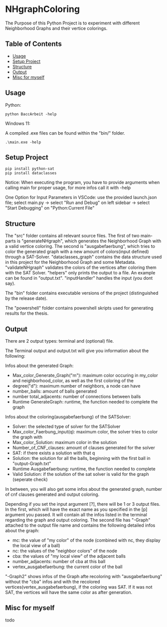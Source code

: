 # NHgraphColoring

The Purpose of this Python Project is to experiment with different Neighborhood Graphs and their vertice colorings.

## Table of Contents
* [Usage](#usage)
* [Setup Project](#setup-project)
* [Structure](#structure)
* [Output](#output)
* [Misc for myself](#misc-for-myself)

## Usage

Python:

```
python BaccArbeit -help
```

Windows 11:

A compiled .exe files can be found within the "bin/" folder.
```
.\main.exe -help
```

## Setup Project

```
pip install python-sat
pip install dataclasses
```

Notice: When executing the program, you have to provide arguments when calling main for proper usage, for more infos call it with -help

One Option for Input Parameters in VSCode: use the provided launch.json file; select main.py -> select "Run and Debug" on left sidebar -> select "Start Debugging" on "Python:Current File"

## Structure

The "src" folder contains all relevant source files. The first of two main-parts is "generateNHgraph", which generates the Neighborhood Graph with a valid vertice coloring. The second is "ausgabefaerbung", which tries to color the generated graph with a new amount of colors(input defined) through a SAT-Solver. "dataclasses_graph" contains the data structure used in this project for the Neighborhood Graph and some Metadata. "validateNHgraph" validates the colors of the vertices after coloring them with the SAT Solver. "helpers" only prints the output to a file. An example can be found in "output.txt". "inputHandler" handles the input (you dont say).

The "bin" folder contains executable versions of the project (distinguished by the release date).

The "powershell" folder contains powershell skripts used for generating results for the thesis.

## Output

There are 2 output types: terminal and (optional) file.

The Terminal output and output.txt will give you information about the following:

Infos about the generated Graph:

* Max_color_Generate_Graph("m"): maximum color occuring in my_color and neighborhood_color, as well as the first coloring of the
* degree("d"): maximum number of neighbors, a node can have
* number_balls: amount of balls generated
* number total_adjacents: number of connections between balls 
* Runtime GenerateGraph: runtime, the function needed to complete the graph

Infos about the coloring(ausgabefaerbung) of the SATSolver:

* Solver: the selected type of solver for the SATSolver
* Max_color_Faerbung_input(q): maximum color, the solver tries to color the graph with
* Max_color_Solution: maximum color in the solution
* Number_of_CNF_clauses: amount of clauses generated for the solver
* SAT: if there exists a solution with that q
* Solution: the solution for all the balls, beginning with the first ball in "output-Graph.txt"
* Runtime Ausgabefaerbung: runtime, the function needed to complete
* Valid Solution: if the solution of the sat solver is valid for the graph (seperate check)

In between, you will also get some infos about the generated graph, number of cnf clauses generated and output coloring.

Depending if you set the input argument [?], there will be 1 or 3 output files. In the first, which will have the exact name as you specified in the [p] argument you passed. It will contain all the infos listed in the terminal regarding the graph and
output coloring.
The second file has "-Graph" attached to the output file name and contains the following detailed infos about the graph:

* mc: the value of "my color" of the node (combined with nc, they display the local view of a ball)
* nc: the values of the "neighbor colors" of the node 
* cba: the values of "my local view" of the adjacent balls
* number_adjacents: number of cba at this ball
* vertex_ausgabefaerbung: the current color of the ball

"-Graph2" shows infos of the Graph afte recoloring with "ausgabefaerbung" without the "cba" infos and with the recolored vertices(vertex_ausgabefaerbung), if the coloring was SAT. If it was not SAT, the vertices will have the same color as after generation.

## Misc for myself

todo

>